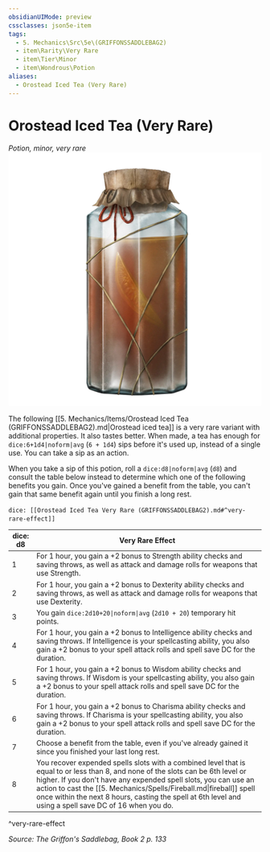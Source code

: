 ```yaml
---
obsidianUIMode: preview
cssclasses: json5e-item
tags:
  - 5. Mechanics\Src\5e\(GRIFFONSSADDLEBAG2)
  - item\Rarity\Very Rare
  - item\Tier\Minor
  - item\Wondrous\Potion
aliases:
  - Orostead Iced Tea (Very Rare)
---
```

# Orostead Iced Tea (Very Rare)
*Potion, minor, very rare*  
![](https://raw.githubusercontent.com/TheGiddyLimit/homebrew-img/main/img/GriffonsSaddlebag2/Items/Orostead-Iced-Tea.webp#right)  


The following [[5. Mechanics/Items/Orostead Iced Tea (GRIFFONSSADDLEBAG2).md\|Orostead iced tea]] is a very rare variant with additional properties. It also tastes better. When made, a tea has enough for `dice:6+1d4|noform|avg` (`6 + 1d4`) sips before it's used up, instead of a single use. You can take a sip as an action.

When you take a sip of this potion, roll a `dice:d8|noform|avg` (`d8`) and consult the table below instead to determine which one of the following benefits you gain. Once you've gained a benefit from the table, you can't gain that same benefit again until you finish a long rest.

`dice: [[Orostead Iced Tea Very Rare (GRIFFONSSADDLEBAG2).md#^very-rare-effect]]`

| dice: d8 | Very Rare Effect |
|----------|------------------|
| 1 | For 1 hour, you gain a +2 bonus to Strength ability checks and saving throws, as well as attack and damage rolls for weapons that use Strength. |
| 2 | For 1 hour, you gain a +2 bonus to Dexterity ability checks and saving throws, as well as attack and damage rolls for weapons that use Dexterity. |
| 3 | You gain `dice:2d10+20\|noform\|avg` (`2d10 + 20`) temporary hit points. |
| 4 | For 1 hour, you gain a +2 bonus to Intelligence ability checks and saving throws. If Intelligence is your spellcasting ability, you also gain a +2 bonus to your spell attack rolls and spell save DC for the duration. |
| 5 | For 1 hour, you gain a +2 bonus to Wisdom ability checks and saving throws. If Wisdom is your spellcasting ability, you also gain a +2 bonus to your spell attack rolls and spell save DC for the duration. |
| 6 | For 1 hour, you gain a +2 bonus to Charisma ability checks and saving throws. If Charisma is your spellcasting ability, you also gain a +2 bonus to your spell attack rolls and spell save DC for the duration. |
| 7 | Choose a benefit from the table, even if you've already gained it since you finished your last long rest. |
| 8 | You recover expended spells slots with a combined level that is equal to or less than 8, and none of the slots can be 6th level or higher. If you don't have any expended spell slots, you can use an action to cast the [[5. Mechanics/Spells/Fireball.md\|fireball]] spell once within the next 8 hours, casting the spell at 6th level and using a spell save DC of 16 when you do. |
^very-rare-effect

*Source: The Griffon's Saddlebag, Book 2 p. 133*
